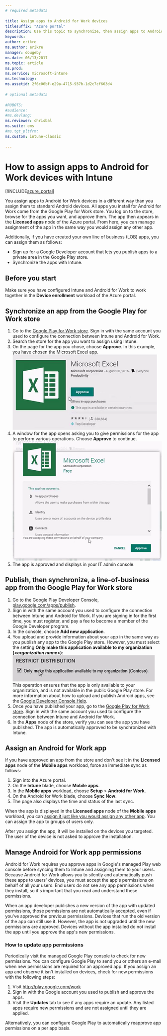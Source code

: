 ```yaml
---
# required metadata

title: Assign apps to Android for Work devices 
titlesuffix: "Azure portal"
description: Use this topic to synchronize, then assign apps to Android for Work devices from the Google Play for Work Store."
keywords:
author: erikre
ms.author: erikre
manager: dougeby
ms.date: 06/13/2017
ms.topic: article
ms.prod:
ms.service: microsoft-intune
ms.technology:
ms.assetid: 2f6c06bf-e29a-4715-937b-1d2c7cf663d4

# optional metadata

#ROBOTS:
#audience:
#ms.devlang:
ms.reviewer: chrisbal
ms.suite: ems
#ms.tgt_pltfrm:
ms.custom: intune-classic

---
```


# How to assign apps to Android for Work devices with Intune

[!INCLUDE[azure_portal](./includes/azure_portal.md)]

You assign apps to Android for Work devices in a different way than you assign them to standard Android devices. All apps you install for Android for Work come from the Google Play for Work store. You log on to the store, browse for the apps you want, and approve them.
The app then appears in the **Licensed apps** node of the Azure portal. From here, you can manage assignment of the app in the same way you would assign any other app.

Additionally, if you have created your own line of business (LOB) apps, you can assign them as follows:
- Sign up for a Google Developer account that lets you publish apps to a private area in the Google Play store.
- Synchronize the apps with Intune.

## Before you start

Make sure you have configured Intune and Android for Work to work together in the **Device enrollment** workload of the Azure portal.

## Synchronize an app from the Google Play for Work store

1. Go to the [Google Play for Work store](https://play.google.com/work). Sign in with the same account you used to configure the connection between Intune and Android for Work.
2. Search the store for the app you want to assign using Intune.
3. On the page for the app you chose, choose **Approve**. In this example, you have chosen the Microsoft Excel app.<br>
  ![Approve app example](media/approve.png)
4. A window for the app opens asking you to give permissions for the app to perform various operations. Choose **Approve** to continue.<br>
  ![Approve app permissions example](media/approve-app-permissions.png)
5. The app is approved and displays in your IT admin console.

## Publish, then synchronize, a line-of-business app from the Google Play for Work store

1. Go to the Google Play Developer Console, [play.google.com/apps/publish](https://play.google.com/apps/publish).
2. Sign in with the same account you used to configure the connection between Intune and Android for Work. If you are signing in for the first time, you must register, and pay a fee to become a member of the Google Developer program.
3. In the console, choose **Add new application**.
4. You upload and provide information about your app in the same way as you publish any app to the Google Play store. However, you must select the setting **Only make this application available to my organization (<*organization name*>)**:<br>
  ![Option to only make app available to your organization](media/restrict.png)<br>
This operation ensures that the app is only available to your organization, and is not available in the public Google Play store.
For more information about how to upload and publish Android apps, see the [Google Developer Console Help](https://support.google.com/googleplay/android-developer/answer/113469).
5. Once you have published your app, go to the [Google Play for Work store](https://play.google.com/work). Sign in with the same account you used to configure the connection between Intune and Android for Work.
6. In the **Apps** node of the store, verify you can see the app you have published. The app is automatically approved to be synchronized with Intune.

## Assign an Android for Work app

If you have approved an app from the store and don't see it in the **Licensed apps** node of the **Mobile apps** workload, force an immediate sync as follows:

1. Sign into the Azure portal.
2. On the **Intune** blade, choose **Mobile apps**.
3. In the **Mobile apps** workload, choose **Setup** > **Android for Work**.
4. On the Android for Work blade, choose **Sync Now**.
5. The page also displays the time and status of the last sync.

When the app is displayed in the **Licensed apps** node of the **Mobile apps** workload, you can [assign it just like you would assign any other app](/intune-azure/manage-apps/deploy-apps). You can assign the app to groups of users only.

After you assign the app, it will be installed on the devices you targeted. The user of the device is not asked to approve the installation.

## Manage Android for Work app permissions
Android for Work requires you approve apps in Google's managed Play web console before syncing them to Intune and assigning them to your users.  Because Android for Work allows you to silently and automatically push these apps to users' devices, you must accept the app's permissions on behalf of all your users.  End users do not see any app permissions when they install, so it's important that you read and understand these permissions.

When an app developer publishes a new version of the app with updated permissions, those permissions are not automatically accepted, even if you've approved the previous permissions. Devices that run the old version of the app can still use it. However, the app is not upgraded until the new permissions are approved. Devices without the app installed do not install the app until you approve the app's new permissions.

### How to update app permissions

Periodically visit the managed Google Play console to check for new permissions. You can configure Google Play to send you or others an e-mail when new permissions are required for an approved app. If you assign an app and observe it isn't installed on devices, check for new permissions with the following steps:

1. Visit http://play.google.com/work
2. Sign in with the Google account you used to publish and approve the apps.
3. Visit the **Updates** tab to see if any apps require an update.  Any listed apps require new permissions and are not assigned until they are applied.  

Alternatively, you can configure Google Play to automatically reapprove app permissions on a per app basis. 



